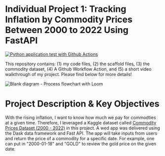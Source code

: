 # Individual Project 1: Tracking Inflation by Commodity Prices Between 2000 to 2022 Using FastAPI

[![Python application test with Github Actions](https://github.com/nogibjj/hq_individual_proj1/actions/workflows/main.yml/badge.svg)](https://github.com/nogibjj/hq_individual_proj1/actions/workflows/main.yml)

This repository contains: (1) my code files, (2) the scaffold files, (3) the commodity dataset, (4) A Github Workflow Action, and (5) a short video walkthrough of my project. Please find below for more details!

![Blank diagram - Process flowchart with Loom](https://user-images.githubusercontent.com/105904149/190942290-e90f3e33-9182-45a2-aa13-bbe6ffa66df3.png)

# Project Description & Key Objectives

With the rising inflation, I want to know how much we pay for commodties at a given time. Therefore, I leveraged a Kaggle dataset called [Commodity Prices Dataset (2000 - 2022)](https://www.kaggle.com/datasets/debashish311601/commodity-prices) in this project. A wed app was delivered using the Dask data framework and Fast API. The app will take inputs from users and return the price of a commodity for a specific date. For example, one can put in "2000-01-18" and "GOLD" to review the gold price on the given date. 
